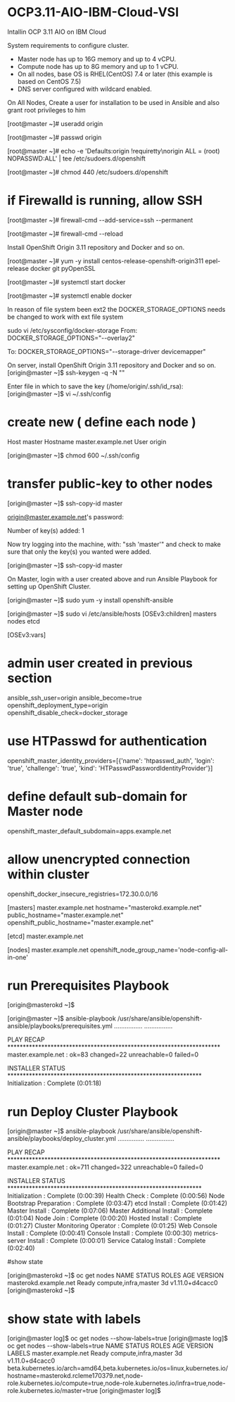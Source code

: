 # OCP3.11-AIO-IBM-Cloud-VSI
Intallin OCP 3.11 AIO on IBM Cloud

System requirements to configure cluster.
* Master node has up to 16G memory and up to 4 vCPU.
* Compute node has up to 8G memory and up to 1 vCPU.
* On all nodes, base OS is RHEL(CentOS) 7.4 or later (this example is based on CentOS 7.5)
* DNS server configured with wildcard enabled.

On All Nodes, Create a user for installation to be used in Ansible and also grant root privileges to him

 [root@master ~]# useradd origin

[root@master ~]# passwd origin

[root@master ~]# echo -e 'Defaults:origin !requiretty\norigin ALL = (root) NOPASSWD:ALL' | tee /etc/sudoers.d/openshift

[root@master ~]# chmod 440 /etc/sudoers.d/openshift

# if Firewalld is running, allow SSH

[root@master ~]# firewall-cmd --add-service=ssh --permanent

[root@master ~]# firewall-cmd --reload 
 
Install OpenShift Origin 3.11 repository and Docker and so on.

[root@master ~]# yum -y install centos-release-openshift-origin311 epel-release docker git pyOpenSSL

[root@master ~]# systemctl start docker

[root@master ~]# systemctl enable docker 

In reason of file system been ext2 the DOCKER_STORAGE_OPTIONS  needs be changed  to work with ext file system  

sudo vi /etc/sysconfig/docker-storage
From:
DOCKER_STORAGE_OPTIONS="--overlay2"

To:
DOCKER_STORAGE_OPTIONS="--storage-driver devicemapper"

On server, install OpenShift Origin 3.11 repository and Docker and so on. 
[origin@master ~]$ ssh-keygen -q -N ""

Enter file in which to save the key (/home/origin/.ssh/id_rsa):
[origin@master ~]$ vi ~/.ssh/config
# create new ( define each node )

Host master
    Hostname master.example.net
    User origin

[origin@master ~]$ chmod 600 ~/.ssh/config
# transfer public-key to other nodes

[origin@master ~]$ ssh-copy-id master

origin@master.example.net's password:


Number of key(s) added: 1

Now try logging into the machine, with:   "ssh 'master'" and check to make sure that only the key(s) you wanted were added.

[origin@master ~]$ ssh-copy-id master


 On Master, login with a user created above and run Ansible Playbook for setting up OpenShift Cluster.

[origin@master ~]$ sudo yum -y install openshift-ansible 

 [origin@master ~]$ sudo vi /etc/ansible/hosts
[OSEv3:children]
masters
nodes
etcd

[OSEv3:vars]
# admin user created in previous section
ansible_ssh_user=origin
ansible_become=true
openshift_deployment_type=origin
openshift_disable_check=docker_storage

# use HTPasswd for authentication
openshift_master_identity_providers=[{'name': 'htpasswd_auth', 'login': 'true', 'challenge': 'true', 'kind': 'HTPasswdPasswordIdentityProvider'}]

# define default sub-domain for Master node
openshift_master_default_subdomain=apps.example.net

# allow unencrypted connection within cluster
openshift_docker_insecure_registries=172.30.0.0/16

[masters]
master.example.net hostname="masterokd.example.net" public_hostname="master.example.net" openshift_public_hostname="master.example.net"

[etcd]
master.example.net

[nodes]
master.example.net openshift_node_group_name='node-config-all-in-one'

# run Prerequisites Playbook
[origin@masterokd ~]$ 

[origin@master ~]$ ansible-playbook /usr/share/ansible/openshift-ansible/playbooks/prerequisites.yml 
................
................

PLAY RECAP *********************************************************************
master.example.net             : ok=83   changed=22   unreachable=0    failed=0



INSTALLER STATUS ***************************************************************
Initialization  : Complete (0:01:18)

# run Deploy Cluster Playbook

[origin@master ~]$ ansible-playbook /usr/share/ansible/openshift-ansible/playbooks/deploy_cluster.yml 
...............
................

PLAY RECAP *********************************************************************
master.example.net            : ok=711  changed=322  unreachable=0    failed=0



INSTALLER STATUS ***************************************************************
Initialization               : Complete (0:00:39)
Health Check                 : Complete (0:00:56)
Node Bootstrap Preparation   : Complete (0:03:47)
etcd Install                 : Complete (0:01:42)
Master Install               : Complete (0:07:06)
Master Additional Install    : Complete (0:01:04)
Node Join                    : Complete (0:00:20)
Hosted Install               : Complete (0:01:27)
Cluster Monitoring Operator  : Complete (0:01:25)
Web Console Install          : Complete (0:00:41)
Console Install              : Complete (0:00:30)
metrics-server Install       : Complete (0:00:01)
Service Catalog Install      : Complete (0:02:40)

#show state

[origin@masterokd ~]$ oc get nodes 
NAME                         STATUS    ROLES                  AGE       VERSION
masterokd.example.net   Ready     compute,infra,master   3d        v1.11.0+d4cacc0
[origin@masterokd ~]$ 


# show state with labels

[origin@master log]$ 
oc get nodes --show-labels=true [origin@maste log]$ oc get nodes --show-labels=true 
NAME                         STATUS    ROLES                  AGE       VERSION           LABELS
master.example.net   Ready     compute,infra,master   3d        v1.11.0+d4cacc0   beta.kubernetes.io/arch=amd64,beta.kubernetes.io/os=linux,kubernetes.io/hostname=masterokd.rcleme170379.net,node-role.kubernetes.io/compute=true,node-role.kubernetes.io/infra=true,node-role.kubernetes.io/master=true
[origin@master log]$ 

